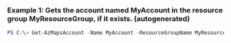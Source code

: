 ### Example 1: Gets the account named MyAccount in the resource group MyResourceGroup, if it exists. (autogenerated)
```powershell
PS C:\> Get-AzMapsAccount -Name MyAccount -ResourceGroupName MyResourceGroup
```

